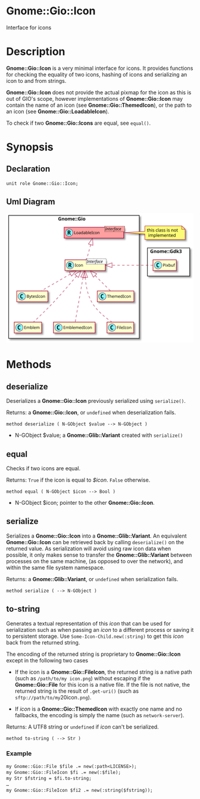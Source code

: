 Gnome::Gio::Icon
================

Interface for icons

Description
===========

**Gnome::Gio::Icon** is a very minimal interface for icons. It provides functions for checking the equality of two icons, hashing of icons and serializing an icon to and from strings.

**Gnome::Gio::Icon** does not provide the actual pixmap for the icon as this is out of GIO's scope, however implementations of **Gnome::Gio::Icon** may contain the name of an icon (see **Gnome::Gio::ThemedIcon**), or the path to an icon (see **Gnome::Gio::LoadableIcon**).

To check if two **Gnome::Gio::Icons** are equal, see `equal()`.

Synopsis
========

Declaration
-----------

    unit role Gnome::Gio::Icon;

Uml Diagram
-----------

![](plantuml/Icon.svg)

Methods
=======

deserialize
-----------

Deserializes a **Gnome::Gio::Icon** previously serialized using `serialize()`.

Returns: a **Gnome::Gio::Icon**, or `undefined` when deserialization fails.

    method deserialize ( N-GObject $value --> N-GObject )

  * N-GObject $value; a **Gnome::Glib::Variant** created with `serialize()`

equal
-----

Checks if two icons are equal.

Returns: `True` if the icon is equal to *$icon*. `False` otherwise.

    method equal ( N-GObject $icon --> Bool )

  * N-GObject $icon; pointer to the other **Gnome::Gio::Icon**.

serialize
---------

Serializes a **Gnome::Gio::Icon** into a **Gnome::Glib::Variant**. An equivalent **Gnome::Gio::Icon** can be retrieved back by calling `deserialize()` on the returned value. As serialization will avoid using raw icon data when possible, it only makes sense to transfer the **Gnome::Glib::Variant** between processes on the same machine, (as opposed to over the network), and within the same file system namespace.

Returns: a **Gnome::Glib::Variant**, or `undefined` when serialization fails.

    method serialize ( --> N-GObject )

to-string
---------

Generates a textual representation of this *icon* that can be used for serialization such as when passing an *icon* to a different process or saving it to persistent storage. Use `Some-Icon-Child.new(:string)` to get this *icon* back from the returned string.

The encoding of the returned string is proprietary to **Gnome::Gio::Icon** except in the following two cases

  * If the icon is a **Gnome::Gio::FileIcon**, the returned string is a native path (such as `/path/to/my icon.png`) without escaping if the **Gnome::Gio::File** for this icon is a native file. If the file is not native, the returned string is the result of `.get-uri()` (such as `sftp://path/to/my`20icon`.png`).

  * If *icon* is a **Gnome::Gio::ThemedIcon** with exactly one name and no fallbacks, the encoding is simply the name (such as `network-server`).

Returns: A UTF8 string or `undefined` if *icon* can't be serialized.

    method to-string ( --> Str )

### Example

    my Gnome::Gio::File $file .= new(:path<LICENSE>);
    my Gnome::Gio::FileIcon $fi .= new(:$file);
    my Str $fstring = $fi.to-string;
    …
    my Gnome::Gio::FileIcon $fi2 .= new(:string($fstring));

